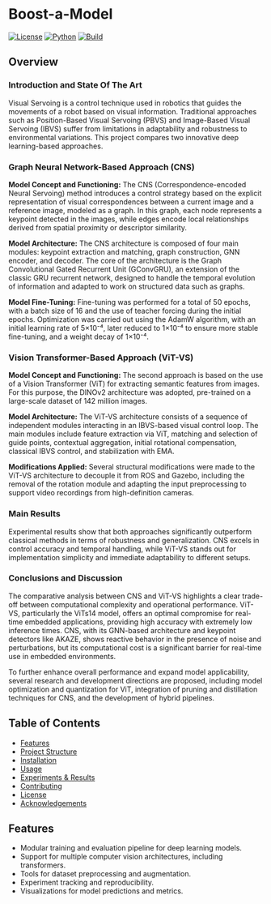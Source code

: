 # Boost-a-Model

[![License](https://img.shields.io/github/license/Vinello28/Boost-a-Model.svg)](LICENSE)
[![Python](https://img.shields.io/badge/Python-3.8%2B-blue)](https://www.python.org/)
[![Build](https://img.shields.io/badge/build-passing-brightgreen)]()

## Overview

### Introduction and State Of The Art

Visual Servoing is a control technique used in robotics that guides the movements of a robot based on visual information. Traditional approaches such as Position-Based Visual Servoing (PBVS) and Image-Based Visual Servoing (IBVS) suffer from limitations in adaptability and robustness to environmental variations. This project compares two innovative deep learning-based approaches.

### Graph Neural Network-Based Approach (CNS)

**Model Concept and Functioning:** The CNS (Correspondence-encoded Neural Servoing) method introduces a control strategy based on the explicit representation of visual correspondences between a current image and a reference image, modeled as a graph. In this graph, each node represents a keypoint detected in the images, while edges encode local relationships derived from spatial proximity or descriptor similarity.

**Model Architecture:** The CNS architecture is composed of four main modules: keypoint extraction and matching, graph construction, GNN encoder, and decoder. The core of the architecture is the Graph Convolutional Gated Recurrent Unit (GConvGRU), an extension of the classic GRU recurrent network, designed to handle the temporal evolution of information and adapted to work on structured data such as graphs.

**Model Fine-Tuning:** Fine-tuning was performed for a total of 50 epochs, with a batch size of 16 and the use of teacher forcing during the initial epochs. Optimization was carried out using the AdamW algorithm, with an initial learning rate of 5×10⁻⁴, later reduced to 1×10⁻⁴ to ensure more stable fine-tuning, and a weight decay of 1×10⁻⁴.

### Vision Transformer-Based Approach (ViT-VS)

**Model Concept and Functioning:** The second approach is based on the use of a Vision Transformer (ViT) for extracting semantic features from images. For this purpose, the DINOv2 architecture was adopted, pre-trained on a large-scale dataset of 142 million images.

**Model Architecture:** The ViT-VS architecture consists of a sequence of independent modules interacting in an IBVS-based visual control loop. The main modules include feature extraction via ViT, matching and selection of guide points, contextual aggregation, initial rotational compensation, classical IBVS control, and stabilization with EMA.

**Modifications Applied:** Several structural modifications were made to the ViT-VS architecture to decouple it from ROS and Gazebo, including the removal of the rotation module and adapting the input preprocessing to support video recordings from high-definition cameras.

### Main Results

Experimental results show that both approaches significantly outperform classical methods in terms of robustness and generalization. CNS excels in control accuracy and temporal handling, while ViT-VS stands out for implementation simplicity and immediate adaptability to different setups.

### Conclusions and Discussion

The comparative analysis between CNS and ViT-VS highlights a clear trade-off between computational complexity and operational performance. ViT-VS, particularly the ViTs14 model, offers an optimal compromise for real-time embedded applications, providing high accuracy with extremely low inference times. CNS, with its GNN-based architecture and keypoint detectors like AKAZE, shows reactive behavior in the presence of noise and perturbations, but its computational cost is a significant barrier for real-time use in embedded environments.

To further enhance overall performance and expand model applicability, several research and development directions are proposed, including model optimization and quantization for ViT, integration of pruning and distillation techniques for CNS, and the development of hybrid pipelines.


## Table of Contents

- [Features](#features)
- [Project Structure](#project-structure)
- [Installation](#installation)
- [Usage](#usage)
- [Experiments & Results](#experiments--results)
- [Contributing](#contributing)
- [License](#license)
- [Acknowledgements](#acknowledgements)

## Features

- Modular training and evaluation pipeline for deep learning models.
- Support for multiple computer vision architectures, including transformers.
- Tools for dataset preprocessing and augmentation.
- Experiment tracking and reproducibility.
- Visualizations for model predictions and metrics.

